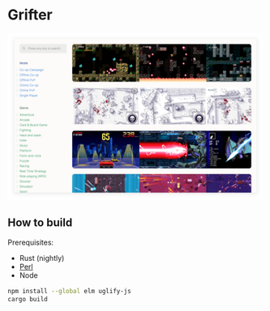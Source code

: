 # Grifter

[![screenshot](screenshot.png)](http://135.148.41.3:8000/)

## How to build

Prerequisites:

- Rust (nightly)
- [Perl](https://strawberryperl.com/)
- Node

```bash
npm install --global elm uglify-js
cargo build
```
